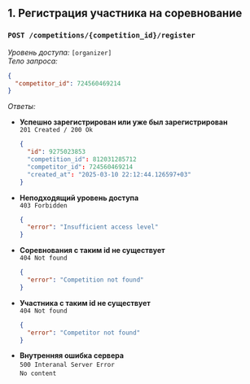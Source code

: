 ## 1. Регистрация участника на соревнование

### `POST /competitions/{competition_id}/register`

_Уровень доступа:_ `[organizer]`\
_Тело запроса:_

```json
{
  "competitor_id": 724560469214
}
```

_Ответы:_

- **Успешно зарегистрирован или уже был зарегистрирован**\
  `201 Created / 200 Ok`
  ```json
  {
    "id": 9275023853
    "competition_id": 812031285712
    "competitor_id": 724560469214
    "created_at": "2025-03-10 22:12:44.126597+03"
  }
  ```
- **Неподходящий уровень доступа**\
  `403 Forbidden`
  ```json
  {
    "error": "Insufficient access level"
  }
  ```
- **Соревнования с таким id не существует**\
  `404 Not found`
  ```json
  {
    "error": "Competition not found"
  }
  ```
- **Участника с таким id не существует**\
  `404 Not found`
  ```json
  {
    "error": "Competitor not found"
  }
  ```
- **Внутренняя ошибка сервера**\
  `500 Interanal Server Error`\
  `No content`
